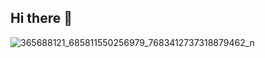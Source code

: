 ## Hi there 👋

![365688121_685811550256979_7683412737318879462_n](https://github.com/user-attachments/assets/83cf4f42-e456-41c7-9c12-27d386b19ddd)


<!--
**shazmsm/shazmsm** is a ✨ _special_ ✨ repository because its `README.md` (this file) appears on your GitHub profile.

Here are some ideas to get you started:

- 🔭 I’m currently working on ...
- 🌱 I’m currently learning ...
- 👯 I’m looking to collaborate on ...
- 🤔 I’m looking for help with ...
- 💬 Ask me about ...
- 📫 How to reach me: ...
- 😄 Pronouns: ...
- ⚡ Fun fact: ...
-->
